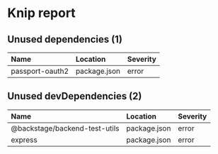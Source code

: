 # Knip report

## Unused dependencies (1)

| Name | Location | Severity |
| :-------------- | :----------- | :------- |
| passport-oauth2 | package.json | error |

## Unused devDependencies (2)

| Name | Location | Severity |
| :---------------------------- | :----------- | :------- |
| @backstage/backend-test-utils | package.json | error |
| express | package.json | error |

